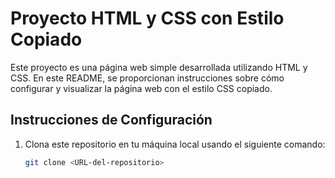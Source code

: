 # Proyecto HTML y CSS con Estilo Copiado

Este proyecto es una página web simple desarrollada utilizando HTML y CSS. En este README, se proporcionan instrucciones sobre cómo configurar y visualizar la página web con el estilo CSS copiado.

## Instrucciones de Configuración

1. Clona este repositorio en tu máquina local usando el siguiente comando:

   ```bash
   git clone <URL-del-repositorio>
